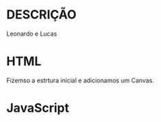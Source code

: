 # DESCRIÇÃO
Leonardo e Lucas

# HTML
Fizemso a estrtura inicial e adicionamos um Canvas.

# JavaScript

